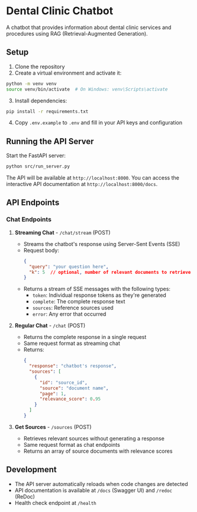 # Dental Clinic Chatbot

A chatbot that provides information about dental clinic services and procedures using RAG (Retrieval-Augmented Generation).

## Setup

1. Clone the repository
2. Create a virtual environment and activate it:
```bash
python -m venv venv
source venv/bin/activate  # On Windows: venv\Scripts\activate
```
3. Install dependencies:
```bash
pip install -r requirements.txt
```
4. Copy `.env.example` to `.env` and fill in your API keys and configuration

## Running the API Server

Start the FastAPI server:
```bash
python src/run_server.py
```

The API will be available at `http://localhost:8000`. You can access the interactive API documentation at `http://localhost:8000/docs`.

## API Endpoints

### Chat Endpoints

1. **Streaming Chat** - `/chat/stream` (POST)
   - Streams the chatbot's response using Server-Sent Events (SSE)
   - Request body:
     ```json
     {
       "query": "your question here",
       "k": 5  // optional, number of relevant documents to retrieve
     }
     ```
   - Returns a stream of SSE messages with the following types:
     - `token`: Individual response tokens as they're generated
     - `complete`: The complete response text
     - `sources`: Reference sources used
     - `error`: Any error that occurred

2. **Regular Chat** - `/chat` (POST)
   - Returns the complete response in a single request
   - Same request format as streaming chat
   - Returns:
     ```json
     {
       "response": "chatbot's response",
       "sources": [
         {
           "id": "source_id",
           "source": "document name",
           "page": 1,
           "relevance_score": 0.95
         }
       ]
     }
     ```

3. **Get Sources** - `/sources` (POST)
   - Retrieves relevant sources without generating a response
   - Same request format as chat endpoints
   - Returns an array of source documents with relevance scores

## Development

- The API server automatically reloads when code changes are detected
- API documentation is available at `/docs` (Swagger UI) and `/redoc` (ReDoc)
- Health check endpoint at `/health`